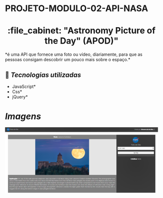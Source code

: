 # PROJETO-MODULO-02-API-NASA
<h1 align="center">:file_cabinet: "Astronomy Picture of the Day" (APOD)" </h1>
*é uma API que fornece uma foto ou vídeo, diariamente, para que as pessoas consigam descobrir um pouco mais sobre o espaço.*

## :wrench: *Tecnologias utilizadas*
* JavaScript*
* Css*
* jQuery*

# *Imagens*
   <img src="./assets/Paginainicial.png">
